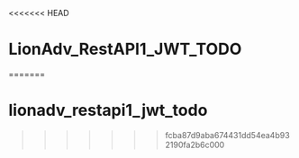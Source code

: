 <<<<<<< HEAD
# LionAdv_RestAPI1_JWT_TODO
=======
# lionadv_restapi1_jwt_todo
>>>>>>> fcba87d9aba674431dd54ea4b932190fa2b6c000
